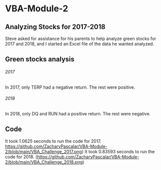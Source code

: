 # VBA-Module-2

## Analyzing Stocks for 2017-2018
Steve asked for assistance for his parents to help analyze green stocks for 2017 and 2018, and I started an Excel file of the data he wanted analyzed.

## Green stocks analysis
###### 2017
In 2017, only TERP had a negative return. The rest were positive.
###### 2018
In 2018, only DQ and RUN had a positive return. The rest were negative.
## Code
It took 1.0625 seconds to run the code for 2017.
https://github.com/ZacharyPascalar/VBA-Module-2/blob/main/VBA_Challenge_2017.png)
It took 0.83593 seconds to run the code for 2018.
(https://github.com/ZacharyPascalar/VBA-Module-2/blob/main/VBA_Challenge_2018.png)
